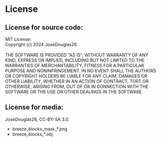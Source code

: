 # License
## License for source code:
MIT License: <br>
Copyright (c) 2024 JoseDouglas26 <br><br>
THE SOFTWARE IS PROVIDED "AS IS", WITHOUT WARRANTY OF ANY KIND, EXPRESS OR IMPLIED, INCLUDING BUT NOT LIMITED TO THE WARRANTIES OF MERCHANTABILITY, FITNESS FOR A PARTICULAR PURPOSE AND NONINFRINGEMENT. IN NO EVENT SHALL THE AUTHORS OR COPYRIGHT HOLDERS BE LIABLE FOR ANY CLAIM, DAMAGES OR OTHER LIABILITY, WHETHER IN AN ACTION OF CONTRACT, TORT OR OTHERWISE, ARISING FROM, OUT OF OR IN CONNECTION WITH THE SOFTWARE OR THE USE OR OTHER DEALINGS IN THE SOFTWARE.
## License for media:
JoseDouglas26, CC-BY-SA 3.0.
* breeze_blocks_mask_*.png
* breeze_blocks_*.obj
